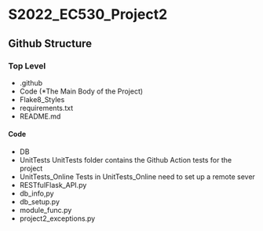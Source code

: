 # S2022_EC530_Project2

## Github Structure
### Top Level
 - .github
 - Code (*The Main Body of the Project)
 - Flake8_Styles
 - requirements.txt
 - README.md
#### Code 
  - DB
  - UnitTests
      UnitTests folder contains the Github Action tests for the project
  - UnitTests_Online
      Tests in UnitTests_Online need to set up a remote sever
  - RESTfulFlask_API.py
  - db_info,py
  - db_setup.py
  - module_func.py
  - project2_exceptions.py
